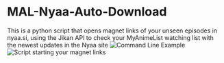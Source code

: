 # MAL-Nyaa-Auto-Download
This is a python script that opens magnet links of your unseen episodes in nyaa.si, using the Jikan API to check your MyAnimeList watching list with the newest updates in the Nyaa site
![Command Line Example](https://i.imgur.com/5Y8cxUW.png)
![Script starting your magnet links](https://i.imgur.com/OzXw3DP.png)
